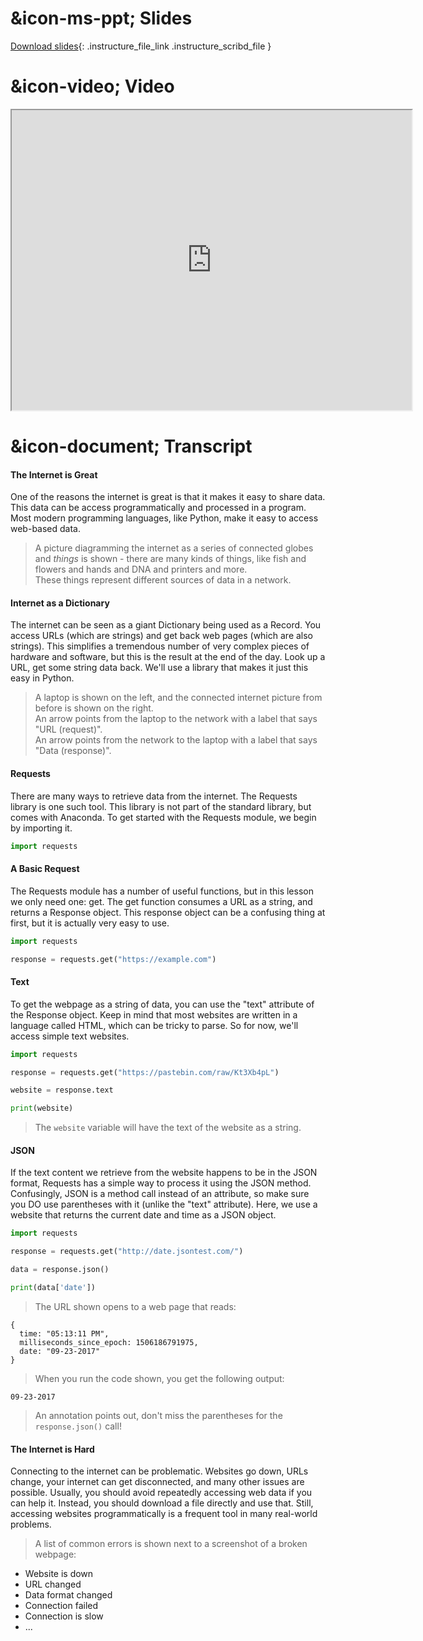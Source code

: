 # &icon-ms-ppt; Slides

[Download slides](https://udel.instructure.com/files/76109873/download){: .instructure_file_link .instructure_scribd_file }

# &icon-video; Video

<iframe style="width: 640px; height: 480px;" width="300" height="150" allowfullscreen="allowfullscreen" webkitallowfullscreen="webkitallowfullscreen" mozallowfullscreen="mozallowfullscreen"
title="Introduction.pdf"
src="https://www.youtube.com/embed/lNLglfeqIAs?feature=oembed&amp;rel=0" 
></iframe>

# &icon-document; Transcript

#### The Internet is Great

One of the reasons the internet is great is that it makes it easy to share data.
This data can be access programmatically and processed in a program.
Most modern programming languages, like Python, make it easy to access web-based data.

> A picture diagramming the internet as a series of connected globes and *things* is shown - there are many kinds of things, like fish and flowers and hands and DNA and printers and more.  
> These things represent different sources of data in a network.

#### Internet as a Dictionary

The internet can be seen as a giant Dictionary being used as a Record.
You access URLs (which are strings) and get back web pages (which are also strings).
This simplifies a tremendous number of very complex pieces of hardware and software, but this is the result at the end of the day.
Look up a URL, get some string data back.
We'll use a library that makes it just this easy in Python.

> A laptop is shown on the left, and the connected internet picture from before is shown on the right.  
> An arrow points from the laptop to the network with a label that says "URL (request)".  
> An arrow points from the network to the laptop with a label that says "Data (response)".

#### Requests

There are many ways to retrieve data from the internet.
The Requests library is one such tool.
This library is not part of the standard library, but comes with Anaconda.
To get started with the Requests module, we begin by importing it.

```python
import requests
```

#### A Basic Request

The Requests module has a number of useful functions, but in this lesson we only need one: get.
The get function consumes a URL as a string, and returns a Response object.
This response object can be a confusing thing at first, but it is actually very easy to use.

```python
import requests

response = requests.get("https://example.com")
```

#### Text

To get the webpage as a string of data, you can use the "text" attribute of the Response object.
Keep in mind that most websites are written in a language called HTML, which can be tricky to parse.
So for now, we'll access simple text websites.

```python
import requests

response = requests.get("https://pastebin.com/raw/Kt3Xb4pL")

website = response.text

print(website)
```

> The `website` variable will have the text of the website as a string.

#### JSON

If the text content we retrieve from the website happens to be in the JSON format, Requests has a simple way to process it using the JSON method.
Confusingly, JSON is a method call instead of an attribute, so make sure you DO use parentheses with it (unlike the "text" attribute).
Here, we use a website that returns the current date and time as a JSON object.

```python
import requests

response = requests.get("http://date.jsontest.com/")

data = response.json()

print(data['date'])
```

> The URL shown opens to a web page that reads:

```
{
  time: "05:13:11 PM",
  milliseconds_since_epoch: 1506186791975,
  date: "09-23-2017"
}
```

> When you run the code shown, you get the following output:

```
09-23-2017
```

> An annotation points out, don't miss the parentheses for the `response.json()` call!

#### The Internet is Hard

Connecting to the internet can be problematic.
Websites go down, URLs change, your internet can get disconnected, and many other issues are possible.
Usually, you should avoid repeatedly accessing web data if you can help it.
Instead, you should download a file directly and use that.
Still, accessing websites programmatically is a frequent tool in many real-world problems.

> A list of common errors is shown next to a screenshot of a broken webpage:

* Website is down
* URL changed
* Data format changed
* Connection failed
* Connection is slow
* ...
